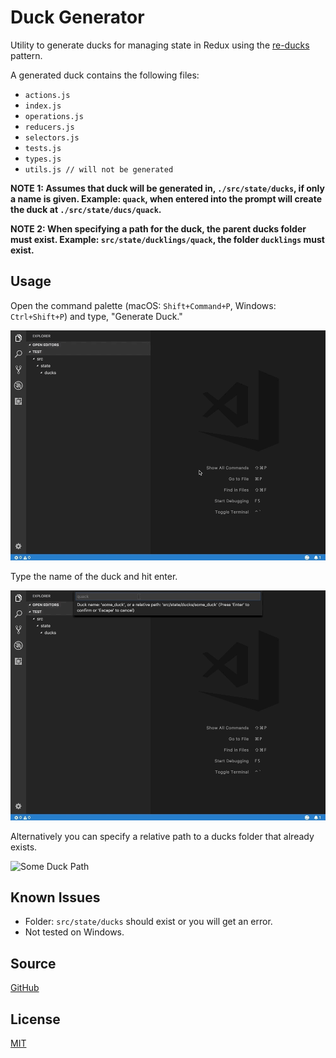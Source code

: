 # Duck Generator

Utility to generate ducks for managing state in Redux using the [re-ducks](https://github.com/alexnm/re-ducks) pattern.

A generated duck contains the following files:
- `actions.js`
- `index.js`
- `operations.js`
- `reducers.js`
- `selectors.js`
- `tests.js`
- `types.js`
- `utils.js // will not be generated`

**NOTE 1: Assumes that duck will be generated in, `./src/state/ducks`, if only a name is given. Example: `quack`, when entered into the prompt will create the duck at `./src/state/ducs/quack`.**

**NOTE 2: When specifying a path for the duck, the parent ducks folder must exist. Example: `src/state/ducklings/quack`, the folder `ducklings` must exist.**

## Usage

Open the command palette (macOS: `Shift+Command+P`, Windows: `Ctrl+Shift+P`) and type, "Generate Duck."

![Command Palette](images/command-palette.gif)

Type the name of the duck and hit enter.

![Some Duck](images/some-duck.gif)

Alternatively you can specify a relative path to a ducks folder that already exists.

![Some Duck Path](images/some-duck-path.gif)

## Known Issues

- Folder: `src/state/ducks` should exist or you will get an error. 
- Not tested on Windows.

## Source

[GitHub](https://github.com/vanister/duck-generator)

## License

[MIT](https://raw.githubusercontent.com/vanister/duck-generator/master/LICENSE)


